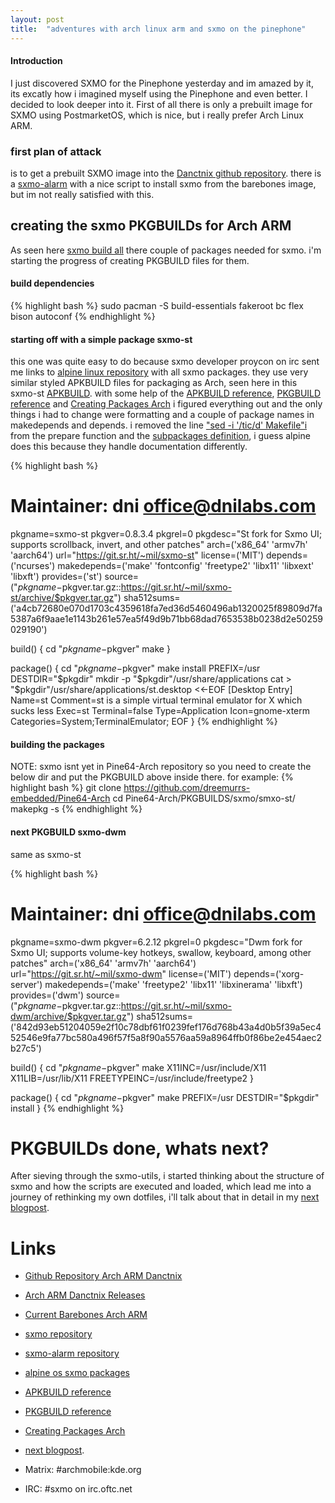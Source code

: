 ```yaml
---
layout: post
title:  "adventures with arch linux arm and sxmo on the pinephone"
---
```


#### Introduction
I just discovered SXMO for the Pinephone yesterday and im amazed by it, its excatly how i imagined myself using the Pinephone and even better. I decided to look deeper into it. First of all there is only a prebuilt image for SXMO using PostmarketOS, which is nice, but i really prefer Arch Linux ARM.

### first plan of attack
is to get a prebuilt SXMO image into the [Danctnix github repository](https://github.com/dreemurrs-embedded/Pine64-Arch). there is a [sxmo-alarm](https://github.com/justinesmithies/sxmo-alarm) with a nice script to install sxmo from the barebones image, but im not really satisfied with this.

## creating the sxmo PKGBUILDs for Arch ARM
As seen here [sxmo build all](https://git.sr.ht/~mil/sxmo-build/tree/master/item/sxmo_build_all.sh) there couple of packages needed for sxmo. i'm starting the progress of creating PKGBUILD files for them.

#### build dependencies
{% highlight bash %}
sudo pacman -S build-essentials fakeroot bc flex bison autoconf
{% endhighlight %}

#### starting off with a simple package sxmo-st
this one was quite easy to do because sxmo developer proycon on irc sent me links to [alpine linux repository](https://pkgs.alpinelinux.org/packages?name=sxmo*&branch=edge) with all sxmo packages. they use very similar styled APKBUILD files for packaging as Arch, seen here in this sxmo-st [APKBUILD](https://gitlab.alpinelinux.org/alpine/aports/-/blob/master/community/sxmo-st/APKBUILD). with some help of the [APKBUILD reference](https://wiki.alpinelinux.org/wiki/APKBUILD_Reference), [PKGBUILD reference](https://wiki.archlinux.org/title/PKGBUILD) and [Creating Packages Arch](https://wiki.archlinux.org/title/Creating_packages) i figured everything out and the only things i had to change were formatting and a couple of package names in makedepends and depends. i removed the line ["sed -i '/tic/d' Makefile"i](https://gitlab.alpinelinux.org/alpine/aports/-/blob/master/community/sxmo-st/APKBUILD#L18) from the prepare function and the [subpackages definition](https://gitlab.alpinelinux.org/alpine/aports/-/blob/master/community/sxmo-st/APKBUILD#L11), i guess alpine does this because they handle documentation differently.

{% highlight bash %}
# Maintainer: dni <office@dnilabs.com>
pkgname=sxmo-st
pkgver=0.8.3.4
pkgrel=0
pkgdesc="St fork for Sxmo UI; supports scrollback, invert, and other patches"
arch=('x86_64' 'armv7h' 'aarch64')
url="https://git.sr.ht/~mil/sxmo-st"
license=('MIT')
depends=('ncurses')
makedepends=('make' 'fontconfig' 'freetype2' 'libx11' 'libxext' 'libxft')
provides=('st')
source=("$pkgname-$pkgver.tar.gz::https://git.sr.ht/~mil/sxmo-st/archive/$pkgver.tar.gz")
sha512sums=('a4cb72680e070d1703c4359618fa7ed36d5460496ab1320025f89809d7fa5387a6f9aae1e1143b261e57ea5f49d9b71bb68dad7653538b0238d2e50259029190')

build() {
  cd "$pkgname-$pkgver"
	make
}

package() {
  cd "$pkgname-$pkgver"
	make install PREFIX=/usr DESTDIR="$pkgdir"
	mkdir -p "$pkgdir"/usr/share/applications
	cat > "$pkgdir"/usr/share/applications/st.desktop <<-EOF
		[Desktop Entry]
		Name=st
		Comment=st is a simple virtual terminal emulator for X which sucks less
		Exec=st
		Terminal=false
		Type=Application
		Icon=gnome-xterm
		Categories=System;TerminalEmulator;
	EOF
}
{% endhighlight %}

#### building the packages
NOTE: sxmo isnt yet in Pine64-Arch repository so you need to create the below dir and put the PKGBUILD above inside there. for example:
{% highlight bash %}
git clone https://github.com/dreemurrs-embedded/Pine64-Arch
cd Pine64-Arch/PKGBUILDS/sxmo/smxo-st/
makepkg -s
{% endhighlight %}

#### next PKGBUILD sxmo-dwm
same as sxmo-st

{% highlight bash %}
# Maintainer: dni <office@dnilabs.com>
pkgname=sxmo-dwm
pkgver=6.2.12
pkgrel=0
pkgdesc="Dwm fork for Sxmo UI; supports volume-key hotkeys, swallow, keyboard, among other patches"
arch=('x86_64' 'armv7h' 'aarch64')
url="https://git.sr.ht/~mil/sxmo-dwm"
license=('MIT')
depends=('xorg-server')
makedepends=('make' 'freetype2' 'libx11' 'libxinerama' 'libxft')
provides=('dwm')
source=("$pkgname-$pkgver.tar.gz::https://git.sr.ht/~mil/sxmo-dwm/archive/$pkgver.tar.gz")
sha512sums=('842d93eb51204059e2f10c78dbf61f0239fef176d768b43a4d0b5f39a5ec452546e9fa77bc580a496f57f5a8f90a5576aa59a8964ffb0f86be2e454aec2b27c5')

build() {
  cd "$pkgname-$pkgver"
	make X11INC=/usr/include/X11 X11LIB=/usr/lib/X11 FREETYPEINC=/usr/include/freetype2
}

package() {
  cd "$pkgname-$pkgver"
	make PREFIX=/usr DESTDIR="$pkgdir" install
}
{% endhighlight %}


# PKGBUILDs done, whats next?
After sieving through the sxmo-utils, i started thinking about the structure of sxmo and how the scripts are executed and loaded, which lead me into a journey of rethinking my own dotfiles, i'll talk about that in detail in my [next blogpost](http://blog.dnilabs.com/2021/06/27/restructuring-dotfiles-rethinking-sxmo-structure.html).



# Links

* [Github Repository Arch ARM Danctnix](https://github.com/dreemurrs-embedded/Pine64-Arch)
* [Arch ARM Danctnix Releases](https://github.com/dreemurrs-embedded/Pine64-Arch/releases)
* [Current Barebones Arch ARM](https://github.com/dreemurrs-embedded/Pine64-Arch/releases/download/20210613/archlinux-pinephone-barebone-20210613.img.xz)
* [sxmo repository](https://git.sr.ht/~mil/sxmo-build/tree/master/item/sxmo_build_all.sh)
* [sxmo-alarm repository](https://github.com/justinesmithies/sxmo-alarm)
* [alpine os sxmo packages](https://pkgs.alpinelinux.org/packages?name=sxmo*&branch=edge)
* [APKBUILD reference](https://wiki.alpinelinux.org/wiki/APKBUILD_Reference)
* [PKGBUILD reference](https://wiki.archlinux.org/title/PKGBUILD)
* [Creating Packages Arch](https://wiki.archlinux.org/title/Creating_packages)
* [next blogpost](http://blog.dnilabs.com/2021/06/27/restructuring-dotfiles-rethinking-sxmo-structure.html).

* Matrix: #archmobile:kde.org
* IRC: #sxmo on irc.oftc.net

